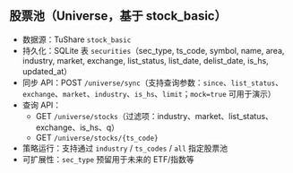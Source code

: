 ## 股票池（Universe，基于 stock_basic）

- 数据源：TuShare `stock_basic`
- 持久化：SQLite 表 `securities`（sec_type, ts_code, symbol, name, area, industry, market, exchange, list_status, list_date, delist_date, is_hs, updated_at）
- 同步 API：POST `/universe/sync`（支持查询参数：`since`、`list_status`、`exchange`、`market`、`industry`、`is_hs`、`limit`；`mock=true` 可用于演示）
- 查询 API：
  - GET `/universe/stocks`（过滤项：industry、market、list_status、exchange、is_hs、q）
  - GET `/universe/stocks/{ts_code}`
- 策略运行：支持通过 `industry` / `ts_codes` / `all` 指定股票池
- 可扩展性：`sec_type` 预留用于未来的 ETF/指数等
